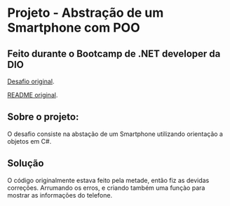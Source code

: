 # Projeto - Abstração de um Smartphone com POO
## Feito durante o Bootcamp de .NET developer da DIO

[Desafio original](https://github.com/LeonardoVBrum/trilha-net-poo-desafio/tree/main).

[README original](Desafio.md).

## Sobre o projeto:

O desafio consiste na abstação de um Smartphone utilizando orientação a objetos em C#.

## Solução

O código originalmente estava feito pela metade, então fiz as devidas correções. Arrumando os erros, e criando também uma funçào para mostrar as informações do telefone.